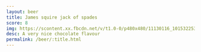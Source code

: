 ```yaml
---
layout: beer
title: James squire jack of spades
score: 8
img: https://scontent.xx.fbcdn.net/v/t1.0-0/p480x480/11130116_10153225365978745_2851210165116478542_n.jpg?oh=092194eaa7382e4704cc77f31909c5e0&oe=5884C298
desc: A very nice chocolate flavour
permalink: /beer/:title.html
---
```

